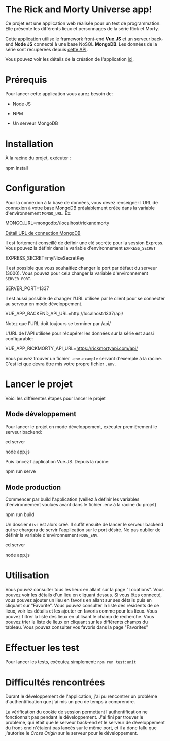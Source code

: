 
# The Rick and Morty Universe app!

  

Ce projet est une application web réalisée pour un test de programmation. Elle présente les différents lieux et personnages de la série Rick et Morty.

Cette application utilise le framework front-end **Vue.JS** et un serveur back-end **Node JS** connecté à une base NoSQL **MongoDB**. Les données de la série sont récupérées depuis [cette API](https://rickandmortyapi.com/).

  

Vous pouvez voir les détails de la création de l'application [ici](https://github.com/BenjaminDuchadeuil/dev-test-rickandmorty/blob/master/details.md).

  

# Prérequis

  

Pour lancer cette application vous aurez besoin de:

  

- Node JS

- NPM

- Un serveur MongoDB

# Installation

À la racine du projet, exécuter :

  

npm install

# Configuration

Pour la connexion à la base de données, vous devez renseigner l'URL de connexion à votre base MongoDB préalablement créée dans la variable d'environnement `MONGO_URL`. Ex:

  

MONGO_URL=mongodb://localhost/rickandmorty

  

[Détail URL de connection MongoDB](https://docs.mongodb.com/manual/reference/connection-string/)

  

Il est fortement conseillé de définir une clé secrète pour la session Express. Vous pouvez la définir dans la variable d'environnement `EXPRESS_SECRET`

  

EXPRESS_SECRET=myNiceSecretKey

Il est possible que vous souhaitiez changer le port par défaut du serveur (3000). Vous pouvez pour cela changer la variable d'environnement `SERVER_PORT`.

  

SERVER_PORT=1337

Il est aussi possible de changer l'URL utilisée par le client pour se connecter au serveur en mode développement.

  

VUE_APP_BACKEND_API_URL=http://localhost:1337/api/

  

Notez que l'URL doit toujours se terminer par /api/

  

L'URL de l'API utilisée pour récupérer les données sur la série est aussi configurable:

  

VUE_APP_RICKMORTY_API_URL=https://rickmortyapi.com/api/

Vous pouvez trouver un fichier `.env.example` servant d'exemple à la racine. C'est ici que devra être mis votre propre fichier `.env`.

  

# Lancer le projet

Voici les différentes étapes pour lancer le projet

  

## Mode développement

Pour lancer le projet en mode développement, exécuter premièrement le serveur backend:

  

cd server

node app.js

Puis lancez l'application Vue.JS. Depuis la racine:

  

npm run serve

## Mode production

Commencer par build l'application (veillez à définir les variables d'environnement voulues avant dans le fichier .env à la racine du projet)

  

npm run build

Un dossier `dist` est alors créé. Il suffit ensuite de lancer le serveur backend qui se chargera de servir l'application sur le port désiré. Ne pas oublier de définir la variable d'environnement `NODE_ENV`.

  

cd server

node app.js

# Utilisation

Vous pouvez consulter tous les lieux en allant sur la page "Locations". Vous pouvez voir les détails d'un lieu en cliquant dessus.
Si vous êtes connecté, vous pouvez ajouter un lieu en favoris en allant sur ses détails puis en cliquant sur "Favorite".
Vous pouvez consulter la liste des résidents de ce lieux, voir les détails et les ajouter en favoris comme pour les lieux.
Vous pouvez filtrer la liste des lieux en utilisant le champ de recherche.
Vous pouvez trier la liste de lieux en cliquant sur les différents champs du tableau.
Vous pouvez consulter vos favoris dans la page "Favorites"

# Effectuer les test

Pour lancer les tests, exécutez simplement:
`npm run test:unit`

# Difficultés rencontrées

Durant le développement de l'application, j'ai pu rencontrer un problème d'authentification que j'ai mis un peu de temps à comprendre.

La vérification du cookie de session permettant l'authentification ne fonctionnait pas pendant le développement. J'ai fini par trouver le problème, qui était que le serveur back-end et le serveur de développement du front-end n'étaient pas lancés sur le même port, et il a donc fallu que j'autorise le *Cross Origin* sur le serveur pour le développement.

